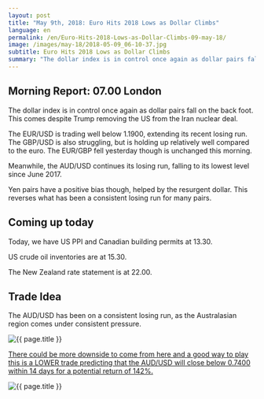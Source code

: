 ```yaml
---
layout: post
title: "May 9th, 2018: Euro Hits 2018 Lows as Dollar Climbs"
language: en
permalink: /en/Euro-Hits-2018-Lows-as-Dollar-Climbs-09-may-18/
image: /images/may-18/2018-05-09_06-10-37.jpg
subtitle: Euro Hits 2018 Lows as Dollar Climbs
summary: "The dollar index is in control once again as dollar pairs fall on the back foot. This comes despite Trump removing the US from the Iran nuclear deal. The EUR/USD is trading well below 1.1900, extending its recent losing run"
---
```

## Morning Report: 07.00 London

The dollar index is in control once again as dollar pairs fall on the back foot. This comes despite Trump removing the US from the Iran nuclear deal. 

The EUR/USD is trading well below 1.1900, extending its recent losing run. The GBP/USD is also struggling, but is holding up relatively well compared to the euro. The EUR/GBP fell yesterday though is unchanged this morning. 

Meanwhile, the AUD/USD continues its losing run, falling to its lowest level since June 2017. 

Yen pairs have a positive bias though, helped by the resurgent dollar. This reverses what has been a consistent losing run for many pairs. 

## Coming up today

Today, we have US PPI and Canadian building permits at 13.30. 

US crude oil inventories are at 15.30. 

The New Zealand rate statement is at 22.00. 

## Trade Idea

The AUD/USD has been on a consistent losing run, as the Australasian region comes under consistent pressure.

<img class="post-image" src="{{ site.url }}/images/may-18/2018-05-09_06-10-37.jpg" alt="{{ page.title }}" title="{{ page.title }}">

<a href="%LINK%%?currency=GBP&market=forex&underlying=frxAUDUSD&formname=higherlower&duration_amount=14&duration_units=d&expiry_type=duration&amount=10&amount_type=payout&barrier=0.7400" target="_blank">There could be more downside to come from here and a good way to play this is a LOWER trade predicting that the AUD/USD will close below 0.7400 within 14 days for a potential return of 142%.</a>

<img class="post-image" src="{{ site.url }}/images/may-18/2018-05-09_06-12-53.jpg" alt="{{ page.title }}" title="{{ page.title }}">
